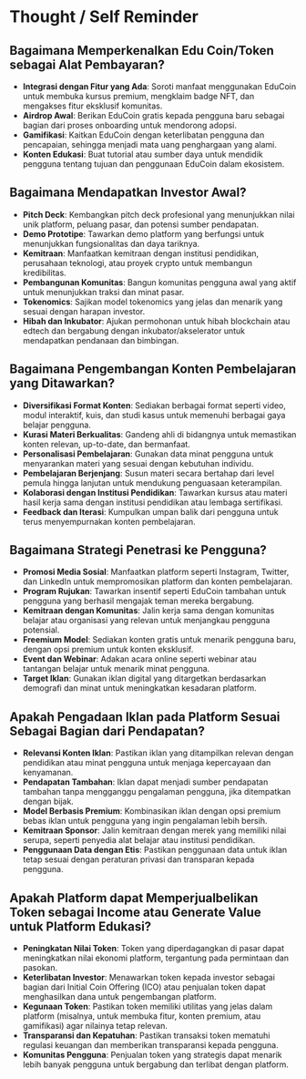 # Thought / Self Reminder 

## Bagaimana Memperkenalkan Edu Coin/Token sebagai Alat Pembayaran?
- **Integrasi dengan Fitur yang Ada**: Soroti manfaat menggunakan EduCoin untuk membuka kursus premium, mengklaim badge NFT, dan mengakses fitur eksklusif komunitas.
- **Airdrop Awal**: Berikan EduCoin gratis kepada pengguna baru sebagai bagian dari proses onboarding untuk mendorong adopsi.
- **Gamifikasi**: Kaitkan EduCoin dengan keterlibatan pengguna dan pencapaian, sehingga menjadi mata uang penghargaan yang alami.
- **Konten Edukasi**: Buat tutorial atau sumber daya untuk mendidik pengguna tentang tujuan dan penggunaan EduCoin dalam ekosistem.

## Bagaimana Mendapatkan Investor Awal?
- **Pitch Deck**: Kembangkan pitch deck profesional yang menunjukkan nilai unik platform, peluang pasar, dan potensi sumber pendapatan.
- **Demo Prototipe**: Tawarkan demo platform yang berfungsi untuk menunjukkan fungsionalitas dan daya tariknya.
- **Kemitraan**: Manfaatkan kemitraan dengan institusi pendidikan, perusahaan teknologi, atau proyek crypto untuk membangun kredibilitas.
- **Pembangunan Komunitas**: Bangun komunitas pengguna awal yang aktif untuk menunjukkan traksi dan minat pasar.
- **Tokenomics**: Sajikan model tokenomics yang jelas dan menarik yang sesuai dengan harapan investor.
- **Hibah dan Inkubator**: Ajukan permohonan untuk hibah blockchain atau edtech dan bergabung dengan inkubator/akselerator untuk mendapatkan pendanaan dan bimbingan.

## Bagaimana Pengembangan Konten Pembelajaran yang Ditawarkan?
- **Diversifikasi Format Konten**: Sediakan berbagai format seperti video, modul interaktif, kuis, dan studi kasus untuk memenuhi berbagai gaya belajar pengguna.
- **Kurasi Materi Berkualitas**: Gandeng ahli di bidangnya untuk memastikan konten relevan, up-to-date, dan bermanfaat.
- **Personalisasi Pembelajaran**: Gunakan data minat pengguna untuk menyarankan materi yang sesuai dengan kebutuhan individu.
- **Pembelajaran Berjenjang**: Susun materi secara bertahap dari level pemula hingga lanjutan untuk mendukung penguasaan keterampilan.
- **Kolaborasi dengan Institusi Pendidikan**: Tawarkan kursus atau materi hasil kerja sama dengan institusi pendidikan atau lembaga sertifikasi.
- **Feedback dan Iterasi**: Kumpulkan umpan balik dari pengguna untuk terus menyempurnakan konten pembelajaran.

## Bagaimana Strategi Penetrasi ke Pengguna?
- **Promosi Media Sosial**: Manfaatkan platform seperti Instagram, Twitter, dan LinkedIn untuk mempromosikan platform dan konten pembelajaran.
- **Program Rujukan**: Tawarkan insentif seperti EduCoin tambahan untuk pengguna yang berhasil mengajak teman mereka bergabung.
- **Kemitraan dengan Komunitas**: Jalin kerja sama dengan komunitas belajar atau organisasi yang relevan untuk menjangkau pengguna potensial.
- **Freemium Model**: Sediakan konten gratis untuk menarik pengguna baru, dengan opsi premium untuk konten eksklusif.
- **Event dan Webinar**: Adakan acara online seperti webinar atau tantangan belajar untuk menarik minat pengguna.
- **Target Iklan**: Gunakan iklan digital yang ditargetkan berdasarkan demografi dan minat untuk meningkatkan kesadaran platform.

## Apakah Pengadaan Iklan pada Platform Sesuai Sebagai Bagian dari Pendapatan?
- **Relevansi Konten Iklan**: Pastikan iklan yang ditampilkan relevan dengan pendidikan atau minat pengguna untuk menjaga kepercayaan dan kenyamanan.
- **Pendapatan Tambahan**: Iklan dapat menjadi sumber pendapatan tambahan tanpa mengganggu pengalaman pengguna, jika ditempatkan dengan bijak.
- **Model Berbasis Premium**: Kombinasikan iklan dengan opsi premium bebas iklan untuk pengguna yang ingin pengalaman lebih bersih.
- **Kemitraan Sponsor**: Jalin kemitraan dengan merek yang memiliki nilai serupa, seperti penyedia alat belajar atau institusi pendidikan.
- **Penggunaan Data dengan Etis**: Pastikan penggunaan data untuk iklan tetap sesuai dengan peraturan privasi dan transparan kepada pengguna.

## Apakah Platform dapat Memperjualbelikan Token sebagai Income atau Generate Value untuk Platform Edukasi?
- **Peningkatan Nilai Token**: Token yang diperdagangkan di pasar dapat meningkatkan nilai ekonomi platform, tergantung pada permintaan dan pasokan.
- **Keterlibatan Investor**: Menawarkan token kepada investor sebagai bagian dari Initial Coin Offering (ICO) atau penjualan token dapat menghasilkan dana untuk pengembangan platform.
- **Kegunaan Token**: Pastikan token memiliki utilitas yang jelas dalam platform (misalnya, untuk membuka fitur, konten premium, atau gamifikasi) agar nilainya tetap relevan.
- **Transparansi dan Kepatuhan**: Pastikan transaksi token mematuhi regulasi keuangan dan memberikan transparansi kepada pengguna.
- **Komunitas Pengguna**: Penjualan token yang strategis dapat menarik lebih banyak pengguna untuk bergabung dan terlibat dengan platform.

